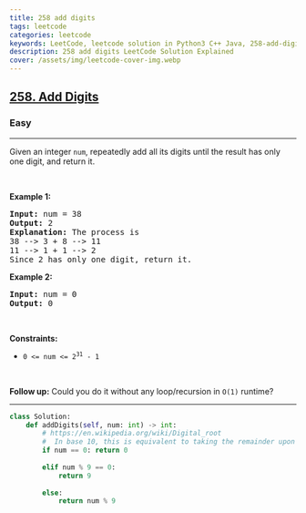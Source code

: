 ```yaml
---
title: 258 add digits
tags: leetcode
categories: leetcode
keywords: LeetCode, leetcode solution in Python3 C++ Java, 258-add-digits solution
description: 258 add digits LeetCode Solution Explained
cover: /assets/img/leetcode-cover-img.webp
---
```



<h2><a href="https://leetcode.com/problems/add-digits/">258. Add Digits</a></h2><h3>Easy</h3><hr><div><p>Given an integer <code>num</code>, repeatedly add all its digits until the result has only one digit, and return it.</p>

<p>&nbsp;</p>
<p><strong>Example 1:</strong></p>

<pre><strong>Input:</strong> num = 38
<strong>Output:</strong> 2
<strong>Explanation:</strong> The process is
38 --&gt; 3 + 8 --&gt; 11
11 --&gt; 1 + 1 --&gt; 2 
Since 2 has only one digit, return it.
</pre>

<p><strong>Example 2:</strong></p>

<pre><strong>Input:</strong> num = 0
<strong>Output:</strong> 0
</pre>

<p>&nbsp;</p>
<p><strong>Constraints:</strong></p>

<ul>
	<li><code>0 &lt;= num &lt;= 2<sup>31</sup> - 1</code></li>
</ul>

<p>&nbsp;</p>
<p><strong>Follow up:</strong> Could you do it without any loop/recursion in <code>O(1)</code> runtime?</p>
</div>

---




```python
class Solution:
    def addDigits(self, num: int) -> int:
        # https://en.wikipedia.org/wiki/Digital_root
        #  In base 10, this is equivalent to taking the remainder upon division by 9 (except when the digital root is 9, where the remainder upon division by 9 will be 0).
        if num == 0: return 0
        
        elif num % 9 == 0: 
            return 9
        
        else:
            return num % 9
```
